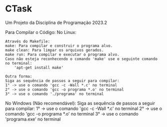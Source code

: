 # CTask
Um Projeto da Disciplina de Programação 2023.2

Para Compilar o Código:
No Linux:

    Através do Makefile: 
    make: Para compilar e construir o programa alvo.
    make clean: Para limpar os arquivos gerados.
    make run: Para compilar e executar o programa alvo.
    Caso não esteja reconhecendo o comando 'make' use o seguinte comando no terminal:
        'apt-get install make'

    Outra forma:
    Siga as sequência de passos a seguir para compilar:
    1° -> use o comando 'gcc -c -Wall *.c' no terminal
    2° -> use o comando 'gcc -o programa *.o' no terminal
    3° -> use o comando './programa' no terminal

No Windows (Não recomendável):
    Siga as sequência de passos a seguir para compilar:
    1° -> use o comando 'gcc -c -Wall *.c' no terminal
    2° -> use o comando 'gcc -o programa *.o' no terminal
    3° -> use o comando 'programa.exe' no terminal